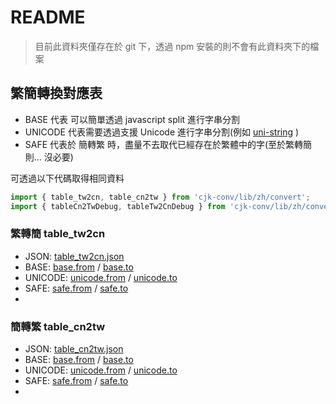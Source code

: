 # README

> 目前此資料夾僅存在於 git 下，透過 npm 安裝的則不會有此資料夾下的檔案

## 繁簡轉換對應表

* BASE 代表 可以簡單透過 javascript split 進行字串分割
* UNICODE 代表需要透過支援 Unicode 進行字串分割(例如 [uni-string](https://www.npmjs.com/package/uni-string) )
* SAFE 代表於 簡轉繁 時，盡量不去取代已經存在於繁體中的字(至於繁轉簡則... 沒必要)

可透過以下代碼取得相同資料

```ts
import { table_tw2cn, table_cn2tw } from 'cjk-conv/lib/zh/convert';
import { tableCn2TwDebug, tableTw2CnDebug } from 'cjk-conv/lib/zh/convert/min';
```

### 繁轉簡 table_tw2cn

- JSON: [table_tw2cn.json](zh/convert/table_tw2cn.json)
- BASE: [base.from](zh/convert/unsafe/table_tw2cn.base.from.txt) / [base.to](zh/convert/unsafe/table_tw2cn.base.to.txt)
- UNICODE: [unicode.from](zh/convert/unsafe/table_tw2cn.unicode.from.txt) / [unicode.to](zh/convert/unsafe/table_tw2cn.unicode.to.txt)
- SAFE: [safe.from](zh/convert/safe/table_tw2cn.base.from.txt) / [safe.to](zh/convert/safe/table_tw2cn.base.to.txt)
- 

### 簡轉繁 table_cn2tw

- JSON: [table_cn2tw.json](zh/convert/table_cn2tw.json)
- BASE: [base.from](zh/convert/unsafe/table_cn2tw.base.from.txt) / [base.to](zh/convert/unsafe/table_cn2tw.base.to.txt)
- UNICODE: [unicode.from](zh/convert/unsafe/table_cn2tw.unicode.from.txt) / [unicode.to](zh/convert/unsafe/table_cn2tw.unicode.to.txt)
- SAFE: [safe.from](zh/convert/safe/table_cn2tw.base.from.txt) / [safe.to](zh/convert/safe/table_cn2tw.base.to.txt)
- 
